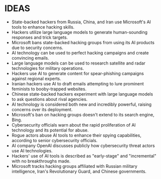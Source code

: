 # IDEAS
* State-backed hackers from Russia, China, and Iran use Microsoft's AI tools to enhance hacking skills.
* Hackers utilize large language models to generate human-sounding responses and trick targets.
* Microsoft bans state-backed hacking groups from using its AI products due to security concerns.
* AI technology can be used to perfect hacking campaigns and create convincing emails.
* Large language models can be used to research satellite and radar technologies for military operations.
* Hackers use AI to generate content for spear-phishing campaigns against regional experts.
* Iranian hackers use AI to draft emails attempting to lure prominent feminists to booby-trapped websites.
* Chinese state-backed hackers experiment with large language models to ask questions about rival agencies.
* AI technology is considered both new and incredibly powerful, raising concerns over its deployment.
* Microsoft's ban on hacking groups doesn't extend to its search engine, Bing.
* Cybersecurity officials warn about the rapid proliferation of AI technology and its potential for abuse.
* Rogue actors abuse AI tools to enhance their spying capabilities, according to senior cybersecurity officials.
* AI company OpenAI discusses publicly how cybersecurity threat actors use AI technologies.
* Hackers' use of AI tools is described as "early-stage" and "incremental" with no breakthroughs made.
* Microsoft tracks hacking groups affiliated with Russian military intelligence, Iran's Revolutionary Guard, and Chinese governments.
